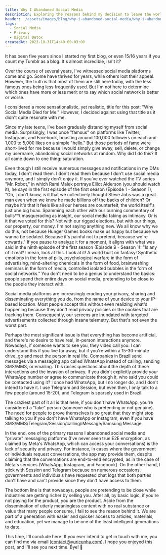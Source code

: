```yaml
---
title: Why I Abandoned Social Media
description: Exploring the reasons behind my decision to leave the world of social media and embrace a more private and independent digital life.
header: '/assets/images/blog/why-i-abandoned-social-media/why-i-abandoned-social-media.png'
tags:
  - Social Media
  - Privacy
  - Digital Detox
createdAt: 2023-10-31T14:40:00-03:00
---
```


It has been five years since I started my first blog, or even 15/16 years if you count my Tumblr as a blog. It's almost incredible, isn't it?

Over the course of several years, I've witnessed social media platforms come and go. Some have thrived for years, while others lost their appeal. However, the truth is that most of them are still here today, with the less famous ones being less frequently used. But I'm not here to determine which ones have more or less merit or to say which social network is better or worse.

I considered a more sensationalistic, yet realistic, title for this post: "Why Social Media Died for Me." However, I decided against using that title as it didn't quite resonate with me.

Since my late teens, I've been gradually distancing myself from social media. Surprisingly, I was once "famous" on platforms like Twitter, Instagram, and Facebook, boasting around 100,000 followers on each and 1,000 to 5,000 likes on a simple "hello." But those periods of fame were short-lived for me because I would simply give away, sell, delete, or change my username, abandoning social networks at random. Why did I do this? It all came down to one thing: saturation.

Even though I still receive numerous messages and notifications in my DMs today, I don't read them. I don't read them because I don't use social media anymore, and I simply don't enjoy it. If you've ever watched the TV series "Mr. Robot," in which Rami Malek portrays Elliot Alderson (you should watch it), he says in the first episode of the first season (Episode 1 - Season 1), "Oh, I don't know, is it that we collectively thought Steve Jobs was a great man even when we knew he made billions off the backs of children? Or maybe it's that it feels like all our heroes are counterfeit; the world itself's just one big hoax. Spamming each other with our burning commentary of bulls**t masquerading as insight, our social media faking as intimacy. Or is it that we voted for this? Not with our rigged elections, but with our things, our property, our money. I'm not saying anything new. We all know why we do this, not because Hunger Games books make us happy but because we wanna be sedated. Because it's painful not to pretend, because we're cowards." If you pause to analyze it for a moment, it aligns with what was said in the ninth episode of the first season (Episode 9 - Season 1): "Is any of it real? I mean, look at this. Look at it! A world built on fantasy! Synthetic emotions in the form of pills, psychological warfare in the form of advertising, mind-altering chemicals in the form of food, brainwashing seminars in the form of media, controlled isolated bubbles in the form of social networks." You don't need to be a genius to understand the basics: people spend their entire days on social media, pretending to be close to the people they interact with.

Social media platforms are increasingly eroding your privacy, sharing and disseminating everything you do, from the name of your device to your IP-based location. Most people accept this without even realizing what's happening because they don't read privacy policies or the cookies that are tracking them. Consequently, our screens are inundated with targeted advertisements collected through insane telemetry. But that's not even the worst part.

Perhaps the most significant issue is that everything has become artificial, and there's no desire to have real, in-person interactions anymore. Nowadays, if someone wants to see you, they video call you. I can understand this if you live far away, but if you're within a 15-30-minute drive, go and meet the person in real life. Companies in Brazil send messages via a messaging app called WhatsApp instead of calling, sending SMS/MMS, or emailing. This raises questions about the depth of these interactions and the invasion of privacy. If you didn't explicitly provide your WhatsApp number or agree to communicate through it, who said you could be contacted using it? I once had WhatsApp, but I no longer do, and I don't intend to have it. I use Telegram and Session, but even then, I only talk to a few people (around 15-20), and Telegram is sparsely used in Brazil.

The craziest part of it all is that here, if you don't have WhatsApp, you're considered a "fake" person (someone who is pretending or not genuine). The need for people to prove themselves is so great that they might stop talking to you if you don't have WhatsApp or Instagram, even if you have SMS/MMS/Telegram/Session/calling/iMessage/Samsung Message.

In the end, one of the primary reasons I abandoned social media and "private" messaging platforms (I've never seen true E2E encryption, as claimed by Meta's WhatsApp, which can access your conversations) is the lack of security and privacy. For instance, in cases where the government or individuals request conversations, the app may provide them, despite claiming that the conversations are end-to-end encrypted, as in the case of Meta's services (WhatsApp, Instagram, and Facebook). On the other hand, I stick with Session and Telegram because on numerous occasions, governments and individuals have requested chat logs that both parties don't have and can't provide since they don't have access to them.

The bottom line is that nowadays, people are pretending to be close while industries are getting richer by selling you. After all, by basic logic, if you're not paying for the product, you are the product. Aside from the dissemination of utterly meaningless content with no real substance or value that many people consume, I fail to see the reason behind it. We are part of a generation with easier and quicker access to articles, materials, and education, yet we manage to be one of the least intelligent generations to date.

This time, I'll conclude here. If you ever intend to get in touch with me, you can find me via email ([contact@yuricunha.com](mailto:contact@yuricunha.com)). I hope you enjoyed this post, and I'll see you next time. Bye! 👋